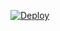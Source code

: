 [![Deploy](https://www.herokucdn.com/deploy/button.png)](https://dashboard.heroku.com/new?template=https://github.com/tr1s7an/myDockerfiles/tree/main)
